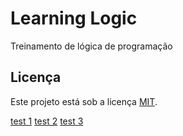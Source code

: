 # Learning Logic

Treinamento de lógica de programação

## Licença

Este projeto está sob a licença [MIT](https://github.com/learnermap/learning-logic/blob/07201874ba7e645ef72976a78f1ef92dd6985c6e/LICENSE).

[test 1](logic-02/codes/01_my_canvas.html)
[test 2](https://github.com/learnermap/learning-logic/blob/6a6a1fcfc5f535154784f3a81f097823f47348d1/logic-02/codes/01_my_canvas.html)
[test 3](https://github.com/learnermap/learning-logic/blob/test/logic-02/codes/01_my_canvas.html)
